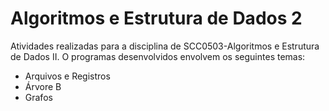 # Algoritmos e Estrutura de Dados 2

Atividades realizadas para a disciplina de SCC0503-Algoritmos e Estrutura de Dados II. O programas desenvolvidos envolvem os seguintes temas:

* Arquivos e Registros
* Árvore B
* Grafos
